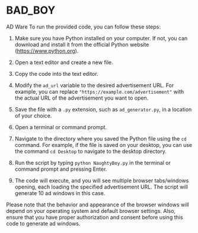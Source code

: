 # BAD_BOY
AD Ware
To run the provided code, you can follow these steps:

1. Make sure you have Python installed on your computer. If not, you can download and install it from the official Python website (https://www.python.org).

2. Open a text editor and create a new file.

3. Copy the code into the text editor.

4. Modify the `ad_url` variable to the desired advertisement URL. For example, you can replace `"https://example.com/advertisement"` with the actual URL of the advertisement you want to open.

5. Save the file with a `.py` extension, such as `ad_generator.py`, in a location of your choice.

6. Open a terminal or command prompt.

7. Navigate to the directory where you saved the Python file using the `cd` command. For example, if the file is saved on your desktop, you can use the command `cd Desktop` to navigate to the desktop directory.

8. Run the script by typing `python NaughtyBoy.py` in the terminal or command prompt and pressing Enter.

9. The code will execute, and you will see multiple browser tabs/windows opening, each loading the specified advertisement URL. The script will generate 10 ad windows in this case.

Please note that the behavior and appearance of the browser windows will depend on your operating system and default browser settings. Also, ensure that you have proper authorization and consent before using this code to generate ad windows.
